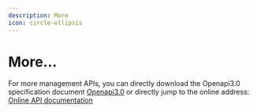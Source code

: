 ```yaml
---
description: More
icon: circle-ellipsis
---
```


# More...

For more management APIs, you can directly download the Openapi3.0 specification document [Openapi3.0](https://github.com/CTradeExchange/multimarkets-api-postman) or directly jump to the online address: [Online API documentation](https://multimarkets-c-api-en.apidocumentation.com)

